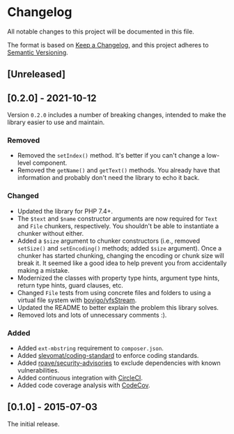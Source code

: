 # Changelog

All notable changes to this project will be documented in this file.

The format is based on [Keep a Changelog](https://keepachangelog.com/en/1.0.0/),
and this project adheres to [Semantic Versioning](https://semver.org/spec/v2.0.0.html).

## [Unreleased]

## [0.2.0] - 2021-10-12

Version `0.2.0` includes a number of breaking changes, intended to make the library easier to use and maintain.

### Removed

- Removed the `setIndex()` method. It's better if you can't change a low-level component.
- Removed the `getName()` and `getText()` methods. You already have that information and probably don't need the library to echo it back.

### Changed

- Updated the library for PHP 7.4+.
- The `$text` and `$name` constructor arguments are now required for `Text` and `File` chunkers, respectively. You shouldn't be able to instantiate a chunker without either.
- Added a `$size` argument to chunker constructors (i.e., removed `setSize()` and `setEncoding()` methods; added `$size` argument). Once a chunker has started chunking, changing the encoding or chunk size will break it. It seemed like a good idea to help prevent you from accidentally making a mistake.
- Modernized the classes with property type hints, argument type hints, return type hints, guard clauses, etc.
- Changed `File` tests from using concrete files and folders to using a virtual file system with [bovigo/vfsStream](https://github.com/bovigo/vfsStream).
- Updated the README to better explain the problem this library solves.
- Removed lots and lots of unnecessary comments :).

### Added

- Added `ext-mbstring` requirement to `composer.json`.
- Added [slevomat/coding-standard](https://github.com/slevomat/coding-standard) to enforce coding standards.
- Added [roave/security-advisories](https://github.com/Roave/SecurityAdvisories) to exclude dependencies with known vulnerabilities.
- Added continuous integration with [CircleCI](https://circleci.com/gh/jstewmc/usps-address).
- Added code coverage analysis with [CodeCov](https://codecov.io/gh/jstewmc/usps-address).

## [0.1.0] - 2015-07-03

The initial release.
